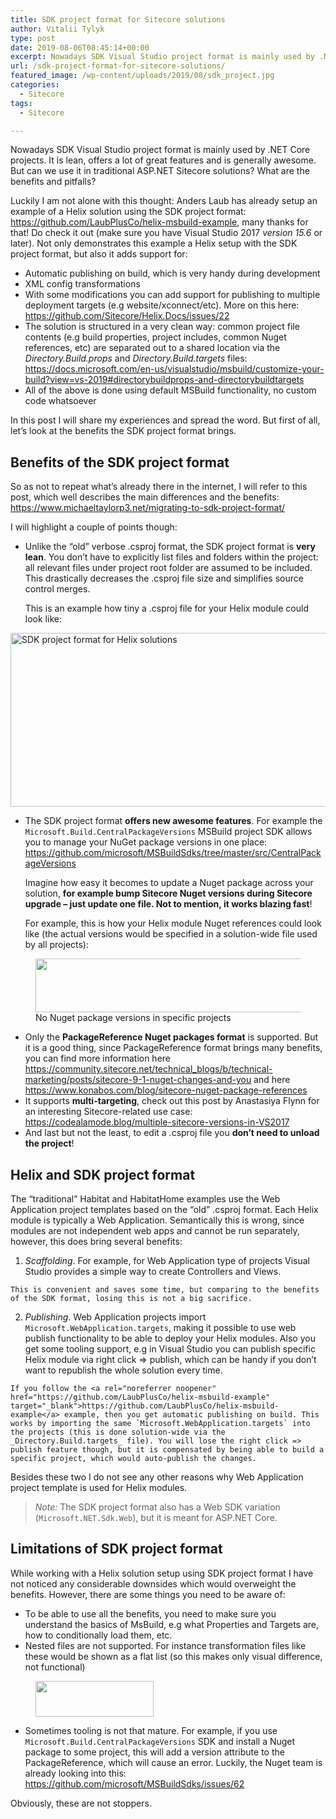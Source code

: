 ```yaml
---
title: SDK project format for Sitecore solutions
author: Vitalii Tylyk
type: post
date: 2019-08-06T08:45:14+00:00
excerpt: Nowadays SDK Visual Studio project format is mainly used by .NET Core projects. It is lean, offers a lot of great features and is generally awesome. But can we use it in traditional ASP.NET Sitecore solutions? What are the benefits and pitfalls?
url: /sdk-project-format-for-sitecore-solutions/
featured_image: /wp-content/uploads/2019/08/sdk_project.jpg
categories:
  - Sitecore
tags:
  - Sitecore

---
```

Nowadays SDK Visual Studio project format is mainly used by .NET Core projects. It is lean, offers a lot of great features and is generally awesome. But can we use it in traditional ASP.NET Sitecore solutions? What are the benefits and pitfalls?

Luckily I am not alone with this thought: Anders Laub has already setup an example of a Helix solution using the SDK project format: <a rel="noreferrer noopener" aria-label=" (opens in a new tab)" href="https://github.com/LaubPlusCo/helix-msbuild-example" target="_blank">https://github.com/LaubPlusCo/helix-msbuild-example</a>, many thanks for that! Do check it out (make sure you have Visual Studio 2017 _version 15.6_ or later). Not only demonstrates this example a Helix setup with the SDK project format, but also it adds support for:

  * Automatic publishing on build, which is very handy during development
  * XML config transformations
  * With some modifications you can add support for publishing to multiple deployment targets (e.g website/xconnect/etc). More on this here: <a rel="noreferrer noopener" aria-label=" (opens in a new tab)" href="https://github.com/Sitecore/Helix.Docs/issues/22" target="_blank">https://github.com/Sitecore/Helix.Docs/issues/22</a> 
  * The solution is structured in a very clean way: common project file contents (e.g build properties, project includes, common Nuget references, etc) are separated out to a shared location via the _Directory.Build.props_ and _Directory.Build.targets_ files: <a rel="noreferrer noopener" aria-label=" (opens in a new tab)" href="https://docs.microsoft.com/en-us/visualstudio/msbuild/customize-your-build?view=vs-2019#directorybuildprops-and-directorybuildtargets" target="_blank">https://docs.microsoft.com/en-us/visualstudio/msbuild/customize-your-build?view=vs-2019#directorybuildprops-and-directorybuildtargets</a> 
  * All of the above is done using default MSBuild functionality, no custom code whatsoever

In this post I will share my experiences and spread the word. But first of all, let&#8217;s look at the benefits the SDK project format brings.

## Benefits of the SDK project format

So as not to repeat what&#8217;s already there in the internet, I will refer to this post, which well describes the main differences and the benefits: <a rel="noreferrer noopener" aria-label=" (opens in a new tab)" href="https://www.michaeltaylorp3.net/migrating-to-sdk-project-format/" target="_blank">https://www.michaeltaylorp3.net/migrating-to-sdk-project-format/</a> 

I will highlight a couple of points though: 

  * Unlike the &#8220;old&#8221; verbose .csproj format, the SDK project format is **very lean**. You don&#8217;t have to explicitly list files and folders within the project: all relevant files under project root folder are assumed to be included. This drastically decreases the .csproj file size and simplifies source control merges.  
  
    This is an example how tiny a .csproj file for your Helix module could look like:  
  
<img loading="lazy" width="585" height="278" class="wp-image-799" style="width: 585px;" src="https://i0.wp.com/blog.vitaliitylyk.com/wp-content/uploads/2019/08/sdk_project.jpg?resize=585%2C278&#038;ssl=1" alt="SDK project format for Helix solutions" srcset="https://i0.wp.com/blog.vitaliitylyk.com/wp-content/uploads/2019/08/sdk_project.jpg?w=585&ssl=1 585w, https://i0.wp.com/blog.vitaliitylyk.com/wp-content/uploads/2019/08/sdk_project.jpg?resize=300%2C143&ssl=1 300w" sizes="(max-width: 585px) 100vw, 585px" data-recalc-dims="1" />  
    
  * The SDK project format **offers new awesome features**. For example the `Microsoft.Build.CentralPackageVersions` MSBuild project SDK allows you to manage your NuGet package versions in one place: <https://github.com/microsoft/MSBuildSdks/tree/master/src/CentralPackageVersions>  
  
    Imagine how easy it becomes to update a Nuget package across your solution, **for example bump Sitecore Nuget versions during Sitecore upgrade &#8211; just update one file. Not to mention, it works blazing fast**!  
  
    For example, this is how your Helix module Nuget references could look like (the actual versions would be specified in a solution-wide file used by all projects):

<div class="wp-block-image">
  <figure class="aligncenter"><img loading="lazy" width="518" height="86" src="https://i0.wp.com/blog.vitaliitylyk.com/wp-content/uploads/2019/08/image-1.png?resize=518%2C86&#038;ssl=1" alt="" class="wp-image-801" srcset="https://i0.wp.com/blog.vitaliitylyk.com/wp-content/uploads/2019/08/image-1.png?w=518&ssl=1 518w, https://i0.wp.com/blog.vitaliitylyk.com/wp-content/uploads/2019/08/image-1.png?resize=300%2C50&ssl=1 300w" sizes="(max-width: 518px) 100vw, 518px" data-recalc-dims="1" /><figcaption>No Nuget package versions in specific projects</figcaption></figure>
</div>

  * Only the **PackageReference Nuget packages format** is supported. But it is a good thing, since PackageReference format brings many benefits, you can find more information here <a rel="noreferrer noopener" href="https://community.sitecore.net/technical_blogs/b/technical-marketing/posts/sitecore-9-1-nuget-changes-and-you" target="_blank">https://community.sitecore.net/technical_blogs/b/technical-marketing/posts/sitecore-9-1-nuget-changes-and-you</a> and here <a rel="noreferrer noopener" aria-label=" (opens in a new tab)" href="https://www.konabos.com/blog/sitecore-nuget-package-references" target="_blank">https://www.konabos.com/blog/sitecore-nuget-package-references</a> 
  * It supports **multi-targeting**, check out this post by Anastasiya Flynn for an interesting Sitecore-related use case: <a rel="noreferrer noopener" aria-label=" (opens in a new tab)" href="https://codealamode.blog/multiple-sitecore-versions-in-VS2017" target="_blank">https://codealamode.blog/multiple-sitecore-versions-in-VS2017</a> 
  * And last but not the least, to edit a .csproj file you **don&#8217;t need to unload the project**! 

## Helix and SDK project format

The &#8220;traditional&#8221; Habitat and HabitatHome examples use the Web Application project templates based on the &#8220;old&#8221; .csproj format. Each Helix module is typically a Web Application. Semantically this is wrong, since modules are not independent web apps and cannot be run separately, however, this does bring several benefits:

  1. _Scaffolding_. For example, for Web Application type of projects Visual Studio provides a simple way to create Controllers and Views.  
  
    This is convenient and saves some time, but comparing to the benefits of the SDK format, losing this is not a big sacrifice.  
    
  2. _Publishing_. Web Application projects import `Microsoft.WebApplication.targets`, making it possible to use web publish functionality to be able to deploy your Helix modules. Also you get some tooling support, e.g in Visual Studio you can publish specific Helix module via right click => publish, which can be handy if you don&#8217;t want to republish the whole solution every time.  
  
    If you follow the <a rel="noreferrer noopener" href="https://github.com/LaubPlusCo/helix-msbuild-example" target="_blank">https://github.com/LaubPlusCo/helix-msbuild-example</a> example, then you get automatic publishing on build. This works by importing the same `Microsoft.WebApplication.targets` into the projects (this is done solution-wide via the _Directory.Build.targets_ file). You will lose the right click => publish feature though, but it is compensated by being able to build a specific project, which would auto-publish the changes. 

Besides these two I do not see any other reasons why Web Application project template is used for Helix modules.

<blockquote class="wp-block-quote">
  <p>
    <em>Note:</em> The SDK project format also has a Web SDK variation (<code>Microsoft.NET.Sdk.Web</code>), but it is meant for ASP.NET Core.
  </p>
</blockquote>

## Limitations of SDK project format

While working with a Helix solution setup using SDK project format I have not noticed any considerable downsides which would overweight the benefits. However, there are some things you need to be aware of:

  * To be able to use all the benefits, you need to make sure you understand the basics of MsBuild, e.g what Properties and Targets are, how to conditionally load them, etc.
  * Nested files are not supported. For instance transformation files like these would be shown as a flat list (so this makes only visual difference, not functional)

<div class="wp-block-image">
  <figure class="aligncenter"><img loading="lazy" width="189" height="57" src="https://i2.wp.com/blog.vitaliitylyk.com/wp-content/uploads/2019/08/image.png?resize=189%2C57&#038;ssl=1" alt="" class="wp-image-795" data-recalc-dims="1" /></figure>
</div>

  * Sometimes tooling is not that mature. For example, if you use `Microsoft.Build.CentralPackageVersions` SDK and install a Nuget package to some project, this will add a version attribute to the PackageReference, which will cause an error. Luckily, the Nuget team is already looking into this: <a rel="noreferrer noopener" aria-label=" (opens in a new tab)" href="https://github.com/microsoft/MSBuildSdks/issues/62" target="_blank">https://github.com/microsoft/MSBuildSdks/issues/62</a>

Obviously, these are not stoppers.
